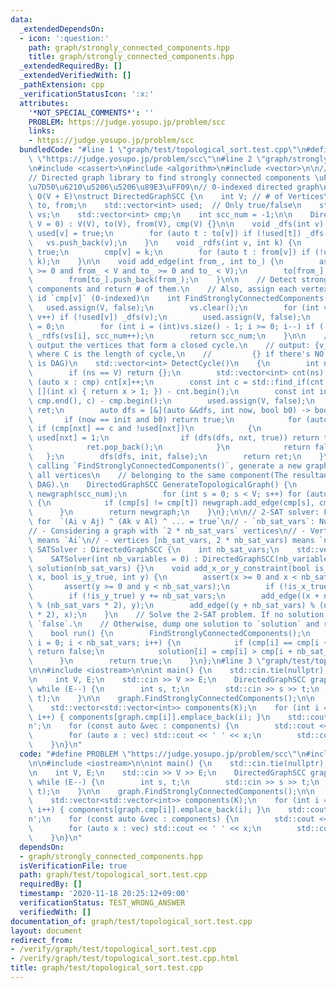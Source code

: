 ```yaml
---
data:
  _extendedDependsOn:
  - icon: ':question:'
    path: graph/strongly_connected_components.hpp
    title: graph/strongly_connected_components.hpp
  _extendedRequiredBy: []
  _extendedVerifiedWith: []
  _pathExtension: cpp
  _verificationStatusIcon: ':x:'
  attributes:
    '*NOT_SPECIAL_COMMENTS*': ''
    PROBLEM: https://judge.yosupo.jp/problem/scc
    links:
    - https://judge.yosupo.jp/problem/scc
  bundledCode: "#line 1 \"graph/test/topological_sort.test.cpp\"\n#define PROBLEM\
    \ \"https://judge.yosupo.jp/problem/scc\"\n#line 2 \"graph/strongly_connected_components.hpp\"\
    \n#include <cassert>\n#include <algorithm>\n#include <vector>\n\n// CUT begin\n\
    // Directed graph library to find strongly connected components \uFF08\u5F37\u9023\
    \u7D50\u6210\u5206\u5206\u89E3\uFF09\n// 0-indexed directed graph\n// Complexity:\
    \ O(V + E)\nstruct DirectedGraphSCC {\n    int V; // # of Vertices\n    std::vector<std::vector<int>>\
    \ to, from;\n    std::vector<int> used;  // Only true/false\n    std::vector<int>\
    \ vs;\n    std::vector<int> cmp;\n    int scc_num = -1;\n\n    DirectedGraphSCC(int\
    \ V = 0) : V(V), to(V), from(V), cmp(V) {}\n\n    void _dfs(int v) {\n       \
    \ used[v] = true;\n        for (auto t : to[v]) if (!used[t]) _dfs(t);\n     \
    \   vs.push_back(v);\n    }\n    void _rdfs(int v, int k) {\n        used[v] =\
    \ true;\n        cmp[v] = k;\n        for (auto t : from[v]) if (!used[t]) _rdfs(t,\
    \ k);\n    }\n\n    void add_edge(int from_, int to_) {\n        assert(from_\
    \ >= 0 and from_ < V and to_ >= 0 and to_ < V);\n        to[from_].push_back(to_);\n\
    \        from[to_].push_back(from_);\n    }\n\n    // Detect strongly connected\
    \ components and return # of them.\n    // Also, assign each vertex `v` the scc\
    \ id `cmp[v]` (0-indexed)\n    int FindStronglyConnectedComponents() {\n     \
    \   used.assign(V, false);\n        vs.clear();\n        for (int v = 0; v < V;\
    \ v++) if (!used[v]) _dfs(v);\n        used.assign(V, false);\n        scc_num\
    \ = 0;\n        for (int i = (int)vs.size() - 1; i >= 0; i--) if (!used[vs[i]])\
    \ _rdfs(vs[i], scc_num++);\n        return scc_num;\n    }\n\n    // Find and\
    \ output the vertices that form a closed cycle.\n    // output: {v_1, ..., v_C},\
    \ where C is the length of cycle,\n    //         {} if there's NO cycle (graph\
    \ is DAG)\n    std::vector<int> DetectCycle()\n    {\n        int ns = FindStronglyConnectedComponents();\n\
    \        if (ns == V) return {};\n        std::vector<int> cnt(ns);\n        for\
    \ (auto x : cmp) cnt[x]++;\n        const int c = std::find_if(cnt.begin(), cnt.end(),\
    \ [](int x) { return x > 1; }) - cnt.begin();\n        const int init = std::find(cmp.begin(),\
    \ cmp.end(), c) - cmp.begin();\n        used.assign(V, false);\n        std::vector<int>\
    \ ret;\n        auto dfs = [&](auto &&dfs, int now, bool b0) -> bool {\n     \
    \       if (now == init and b0) return true;\n            for (auto nxt : to[now])\
    \ if (cmp[nxt] == c and !used[nxt])\n            {\n                ret.emplace_back(nxt),\
    \ used[nxt] = 1;\n                if (dfs(dfs, nxt, true)) return true;\n    \
    \            ret.pop_back();\n            }\n            return false;\n     \
    \   };\n        dfs(dfs, init, false);\n        return ret;\n    }\n\n    // After\
    \ calling `FindStronglyConnectedComponents()`, generate a new graph by uniting\
    \ all vertices\n    // belonging to the same component(The resultant graph is\
    \ DAG).\n    DirectedGraphSCC GenerateTopologicalGraph() {\n        DirectedGraphSCC\
    \ newgraph(scc_num);\n        for (int s = 0; s < V; s++) for (auto t : to[s])\
    \ {\n            if (cmp[s] != cmp[t]) newgraph.add_edge(cmp[s], cmp[t]);\n  \
    \      }\n        return newgraph;\n    }\n};\n\n// 2-SAT solver: Find a solution\
    \ for  `(Ai v Aj) ^ (Ak v Al) ^ ... = true`\n// - `nb_sat_vars`: Number of variables\n\
    // - Considering a graph with `2 * nb_sat_vars` vertices\n// - Vertices [0, nb_sat_vars)\
    \ means `Ai`\n// - vertices [nb_sat_vars, 2 * nb_sat_vars) means `not Ai`\nstruct\
    \ SATSolver : DirectedGraphSCC {\n    int nb_sat_vars;\n    std::vector<int> solution;\n\
    \    SATSolver(int nb_variables = 0) : DirectedGraphSCC(nb_variables * 2), nb_sat_vars(nb_variables),\
    \ solution(nb_sat_vars) {}\n    void add_x_or_y_constraint(bool is_x_true, int\
    \ x, bool is_y_true, int y) {\n        assert(x >= 0 and x < nb_sat_vars);\n \
    \       assert(y >= 0 and y < nb_sat_vars);\n        if (!is_x_true) x += nb_sat_vars;\n\
    \        if (!is_y_true) y += nb_sat_vars;\n        add_edge((x + nb_sat_vars)\
    \ % (nb_sat_vars * 2), y);\n        add_edge((y + nb_sat_vars) % (nb_sat_vars\
    \ * 2), x);\n    }\n    // Solve the 2-SAT problem. If no solution exists, return\
    \ `false`.\n    // Otherwise, dump one solution to `solution` and return `true`.\n\
    \    bool run() {\n        FindStronglyConnectedComponents();\n        for (int\
    \ i = 0; i < nb_sat_vars; i++) {\n            if (cmp[i] == cmp[i + nb_sat_vars])\
    \ return false;\n            solution[i] = cmp[i] > cmp[i + nb_sat_vars];\n  \
    \      }\n        return true;\n    }\n};\n#line 3 \"graph/test/topological_sort.test.cpp\"\
    \n\n#include <iostream>\n\nint main() {\n    std::cin.tie(nullptr), std::ios::sync_with_stdio(false);\n\
    \n    int V, E;\n    std::cin >> V >> E;\n    DirectedGraphSCC graph(V);\n   \
    \ while (E--) {\n        int s, t;\n        std::cin >> s >> t;\n        graph.add_edge(s,\
    \ t);\n    }\n\n    graph.FindStronglyConnectedComponents();\n\n    int K = graph.scc_num;\n\
    \    std::vector<std::vector<int>> components(K);\n    for (int i = 0; i < V;\
    \ i++) { components[graph.cmp[i]].emplace_back(i); }\n    std::cout << K << '\\\
    n';\n    for (const auto &vec : components) {\n        std::cout << vec.size();\n\
    \        for (auto x : vec) std::cout << ' ' << x;\n        std::cout << '\\n';\n\
    \    }\n}\n"
  code: "#define PROBLEM \"https://judge.yosupo.jp/problem/scc\"\n#include \"graph/strongly_connected_components.hpp\"\
    \n\n#include <iostream>\n\nint main() {\n    std::cin.tie(nullptr), std::ios::sync_with_stdio(false);\n\
    \n    int V, E;\n    std::cin >> V >> E;\n    DirectedGraphSCC graph(V);\n   \
    \ while (E--) {\n        int s, t;\n        std::cin >> s >> t;\n        graph.add_edge(s,\
    \ t);\n    }\n\n    graph.FindStronglyConnectedComponents();\n\n    int K = graph.scc_num;\n\
    \    std::vector<std::vector<int>> components(K);\n    for (int i = 0; i < V;\
    \ i++) { components[graph.cmp[i]].emplace_back(i); }\n    std::cout << K << '\\\
    n';\n    for (const auto &vec : components) {\n        std::cout << vec.size();\n\
    \        for (auto x : vec) std::cout << ' ' << x;\n        std::cout << '\\n';\n\
    \    }\n}\n"
  dependsOn:
  - graph/strongly_connected_components.hpp
  isVerificationFile: true
  path: graph/test/topological_sort.test.cpp
  requiredBy: []
  timestamp: '2020-11-18 20:25:12+09:00'
  verificationStatus: TEST_WRONG_ANSWER
  verifiedWith: []
documentation_of: graph/test/topological_sort.test.cpp
layout: document
redirect_from:
- /verify/graph/test/topological_sort.test.cpp
- /verify/graph/test/topological_sort.test.cpp.html
title: graph/test/topological_sort.test.cpp
---
```


